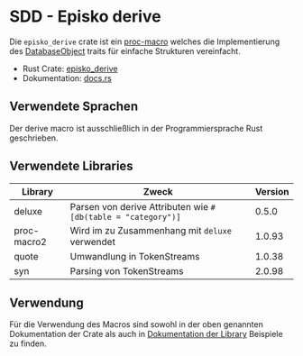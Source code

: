 # SDD - Episko derive

Die `episko_derive` crate ist ein [proc-macro](https://doc.rust-lang.org/reference/procedural-macros.html) welches die
Implementierung des [DatabaseObject]() traits für einfache Strukturen vereinfacht.

- Rust Crate: [episko_derive](https://crates.io/crates/episko_derive)
- Dokumentation: [docs.rs](https://docs.rs/episko_derive/latest/episko_derive/)

## Verwendete Sprachen
Der derive macro ist ausschließlich in der Programmiersprache Rust geschrieben.

## Verwendete Libraries
| Library     | Zweck                                                        | Version |
|-------------|--------------------------------------------------------------|---------|
| deluxe      | Parsen von derive Attributen wie `#[db(table = "category")]` | 0.5.0   |
| proc-macro2 | Wird im zu Zusammenhang mit `deluxe` verwendet               | 1.0.93  | 
| quote       | Umwandlung in TokenStreams                                   | 1.0.38  |
| syn         | Parsing von TokenStreams                                     | 2.0.98  |

## Verwendung

Für die Verwendung des Macros sind sowohl in der oben genannten Dokumentation der Crate als auch in 
[Dokumentation der Library](https://docs.rs/episko_derive/latest/episko_derive/) Beispiele zu finden.
